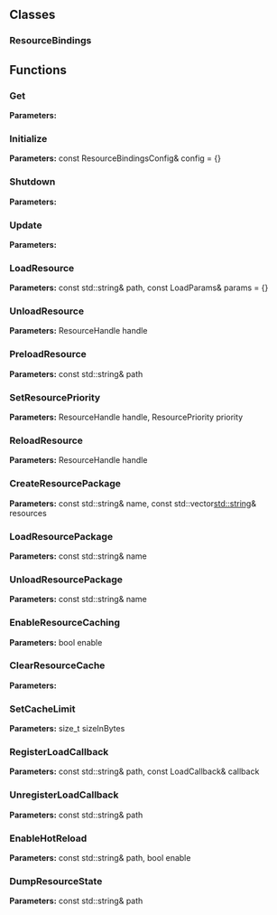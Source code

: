 
## Classes

### ResourceBindings




## Functions

### Get



**Parameters:** 

### Initialize



**Parameters:** const ResourceBindingsConfig& config = {}

### Shutdown



**Parameters:** 

### Update



**Parameters:** 

### LoadResource



**Parameters:** const std::string& path, const LoadParams& params = {}

### UnloadResource



**Parameters:** ResourceHandle handle

### PreloadResource



**Parameters:** const std::string& path

### SetResourcePriority



**Parameters:** ResourceHandle handle, ResourcePriority priority

### ReloadResource



**Parameters:** ResourceHandle handle

### CreateResourcePackage



**Parameters:** const std::string& name, const std::vector<std::string>& resources

### LoadResourcePackage



**Parameters:** const std::string& name

### UnloadResourcePackage



**Parameters:** const std::string& name

### EnableResourceCaching



**Parameters:** bool enable

### ClearResourceCache



**Parameters:** 

### SetCacheLimit



**Parameters:** size_t sizeInBytes

### RegisterLoadCallback



**Parameters:** const std::string& path, const LoadCallback& callback

### UnregisterLoadCallback



**Parameters:** const std::string& path

### EnableHotReload



**Parameters:** const std::string& path, bool enable

### DumpResourceState



**Parameters:** const std::string& path
